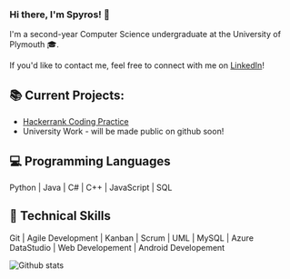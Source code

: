 ### Hi there, I'm Spyros! 👋

I'm a second-year Computer Science undergraduate at the University of Plymouth 🎓.

If you'd like to contact me, feel free to connect with me on [LinkedIn](https://www.linkedin.com/in/spyridonbabalitis/)!


## 📚 Current Projects:

- [Hackerrank Coding Practice](https://github.com/Spix737/HackerRankSolns)
- University Work - will be made public on github soon!

## 💻 Programming Languages

Python | Java | C# | C++ | JavaScript | SQL

## 🧠 Technical Skills

Git | Agile Development | Kanban | Scrum | UML | MySQL | Azure DataStudio | Web Developement | Android Developement


<!--
**Spix737/Spix737** is a ✨ _special_ ✨ repository because its `README.md` (this file) appears on your GitHub profile.

Here are some ideas to get you started:

- 🔭 I’m currently working on ...
- 🌱 I’m currently learning ...
- 👯 I’m looking to collaborate on ...
- 🤔 I’m looking for help with ...
- 💬 Ask me about ...
- 📫 How to reach me: ...
- 😄 Pronouns: ...
- ⚡ Fun fact: ...
-->

![Github stats](https://github-readme-stats.vercel.app/api?username=Spix737)
